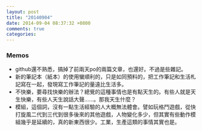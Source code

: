 ```yaml
---
layout: post
title: "20140904"
date: 2014-09-04 08:37:32 +0800
comments: true
categories: 
---
```


### Memos

- github還不熟悉，搞掉了前兩天po的兩篇文章，也還好。不過是些雜記。
- 新的筆記本（紙本）的使用蠻順利的，只是如同預料的，把工作筆記和生活札記寫在一起，發現寫工作筆記的量遠比生活多。
- 不快樂，要尋找快樂的辦法？總覺的這種事情也是有點天生的。有些人就是天生快樂，有些人天生說話大聲……。那我天生什麼？
- 模組，這個詞，沒有一點生活經驗的人大概無法體會。譬如玩格鬥遊戲，從快打旋風二代到三代到很多後來的其他遊戲，人物變化多少，但其實有些動作模組幾乎是延續的，真的新東西很少。工業，生產這類的事情其實也是。
